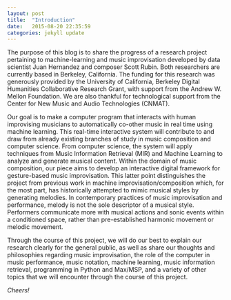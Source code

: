 ```yaml
---
layout: post
title:  "Introduction"
date:   2015-08-20 22:35:59
categories: jekyll update
---
```

The purpose of this blog is to share the progress of a research project pertaining to machine-learning and music improvisation developed by data scientist Juan Hernandez and composer Scott Rubin. Both researchers are currently based in Berkeley, California. The funding for this research was generously provided by the University of California, Berkeley Digital Humanities Collaborative Research Grant, with support from the Andrew W. Mellon Foundation. We are also thankful for technological support from the Center for New Music and Audio Technologies (CNMAT).

Our goal is to make a computer program that interacts with human improvising musicians to automatically co-other music in real time using machine learning. This real-time interactive system will contribute to and draw from already existing branches of study in music composition and computer science. From computer science, the system will apply techniques from Music Information Retrieval (MIR) and Machine Learning to analyze and generate musical content. Within the domain of music composition, our piece aims to develop an interactive digital framework for gesture-based music improvisation. This latter point distinguishes the project from previous work in machine improvisation/composition which, for the most part, has historically attempted to mimic musical styles by generating melodies. In contemporary practices of music improvisation and performance, melody is not the sole descriptor of a musical style. Performers communicate more with musical actions and sonic events within a conditioned space, rather than pre-established harmonic movement or melodic movement.

Through the course of this project, we will do our best to explain our research clearly for the general public, as well as share our thoughts and philosophies regarding music improvisation, the role of the computer in music performance, music notation, machine learning, music information retrieval, programming in Python and Max/MSP, and a variety of other topics that we will encounter through the course of this project. 

_Cheers!_
